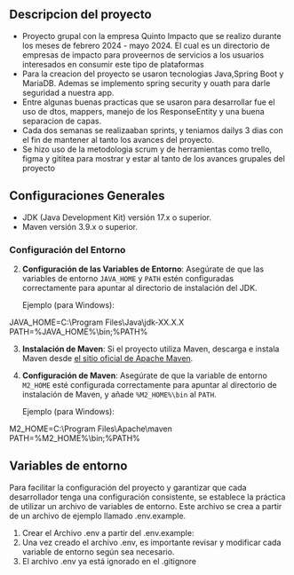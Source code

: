 ## Descripcion del proyecto

- Proyecto grupal con la empresa Quinto Impacto que se realizo durante los meses de febrero 2024 - mayo 2024. El cual es un directorio de empresas de impacto para proveernos de servicios a los usuarios interesados en consumir este tipo de plataformas
- Para la creacion del proyecto se usaron tecnologias Java,Spring Boot y MariaDB. Ademas se implemento spring security y ouath para darle seguridad a nuestra app. 
- Entre algunas buenas practicas que se usaron para desarrollar fue el uso de dtos, mappers, manejo de los ResponseEntity y una buena separacion de capas. 
- Cada dos semanas se realizaaban sprints, y teniamos dailys 3 dias con el fin de mantener al tanto los avances del proyecto.
- Se hizo uso de la metodologia scrum y de herramientas como trello, figma y gititea para mostrar y estar al tanto de los avances grupales del proyecto

## Configuraciones Generales

- JDK (Java Development Kit) versión 17.x o superior.
- Maven versión 3.9.x o superior.

### Configuración del Entorno

2. **Configuración de las Variables de Entorno**: Asegúrate de que las variables de entorno `JAVA_HOME` y `PATH` estén configuradas correctamente para apuntar al directorio de instalación del JDK.

   Ejemplo (para Windows):

JAVA_HOME=C:\Program Files\Java\jdk-XX.X.X
PATH=%JAVA_HOME%\bin;%PATH%

3. **Instalación de Maven**: Si el proyecto utiliza Maven, descarga e instala Maven desde [el sitio oficial de Apache Maven](https://maven.apache.org/download.cgi).

4. **Configuración de Maven**: Asegúrate de que la variable de entorno `M2_HOME` esté configurada correctamente para apuntar al directorio de instalación de Maven, y añade `%M2_HOME%\bin` al `PATH`.

    Ejemplo (para Windows):

M2_HOME=C:\Program Files\Apache\maven
PATH=%M2_HOME%\bin;%PATH%

## Variables de entorno

Para facilitar la configuración del proyecto y garantizar que cada desarrollador tenga una configuración consistente, se establece la práctica de utilizar un archivo de variables de entorno. Este archivo se crea a partir de un archivo de ejemplo llamado .env.example.

1. Crear el Archivo .env a partir del .env.example:
2. Una vez creado el archivo .env, es importante revisar y modificar cada variable de entorno según sea necesario.
3. El archivo .env ya está ignorado en el .gitignore




